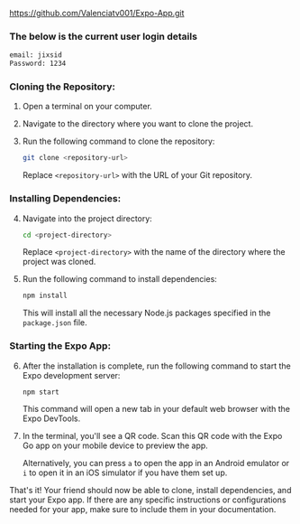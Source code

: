 https://github.com/Valenciatv001/Expo-App.git

### The below is the current user login details 

   ```bash
   email: jixsid
   Password: 1234
   ```


### Cloning the Repository:

1. Open a terminal on your computer.

2. Navigate to the directory where you want to clone the project.

3. Run the following command to clone the repository:

   ```bash
   git clone <repository-url>
   ```

   Replace `<repository-url>` with the URL of your Git repository.

### Installing Dependencies:

4. Navigate into the project directory:

   ```bash
   cd <project-directory>
   ```

   Replace `<project-directory>` with the name of the directory where the project was cloned.

5. Run the following command to install dependencies:

   ```bash
   npm install
   ```

   This will install all the necessary Node.js packages specified in the `package.json` file.

### Starting the Expo App:

6. After the installation is complete, run the following command to start the Expo development server:

   ```bash
   npm start
   ```

   This command will open a new tab in your default web browser with the Expo DevTools.

7. In the terminal, you'll see a QR code. Scan this QR code with the Expo Go app on your mobile device to preview the app.

   Alternatively, you can press `a` to open the app in an Android emulator or `i` to open it in an iOS simulator if you have them set up.

That's it! Your friend should now be able to clone, install dependencies, and start your Expo app. If there are any specific instructions or configurations needed for your app, make sure to include them in your documentation.
